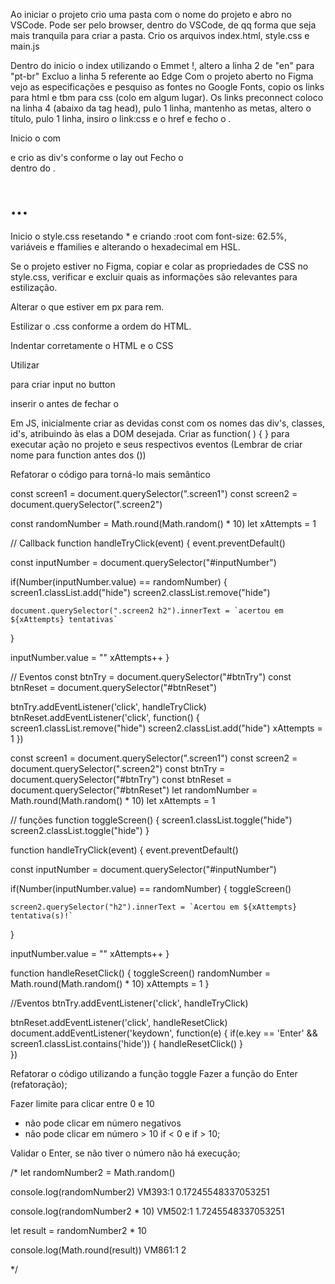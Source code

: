 Ao iniciar o projeto crio uma pasta com o nome do projeto e abro no VSCode. Pode ser pelo browser, dentro do VSCode, de qq forma que seja mais tranquila para criar a pasta.
Crio os arquivos index.html, style.css e main.js

Dentro do <head> inicio o index utilizando o Emmet !, altero a linha 2 de "en" para "pt-br"
Excluo a linha 5 referente ao Edge
Com o projeto aberto no Figma vejo as especificações e pesquiso as fontes no Google Fonts, copio os links para html e tbm para css (colo em algum lugar). Os links preconnect coloco na linha 4 (abaixo da tag head), pulo 1 linha, mantenho as metas, altero o título, pulo 1 linha, insiro o link:css e o href e fecho o </head>.

Inicio o <body> com <main> e crio as div's conforme o lay out
Fecho o </main> dentro do </body>.
<body>
  <main>
    <h1>...</h1>
  </main>

Inicio o style.css resetando * e criando :root com font-size: 62.5%, variáveis e ffamilies e alterando o hexadecimal em HSL.

Se o projeto estiver no Figma, copiar e colar as propriedades de CSS no style.css, verificar e excluir quais as informações são relevantes para estilização.

Alterar o que estiver em px para rem.

Estilizar o .css conforme a ordem do HTML.

Indentar corretamente o HTML e o CSS

Utilizar <form></form> para criar input no button

inserir o <script src="./main.js"></script> antes de fechar o </body>

Em JS, inicialmente criar as devidas const com os nomes das div's, classes, id's, atribuindo às elas a DOM desejada.
Criar as function( ) { } para executar ação no projeto e seus respectivos eventos
(Lembrar de criar nome para function antes dos ())

Refatorar o código para torná-lo mais semântico

<!-- JavaScript -->
const screen1 = document.querySelector(".screen1")
const screen2 = document.querySelector(".screen2")

const randomNumber = Math.round(Math.random() * 10)
let xAttempts = 1

// Callback
function handleTryClick(event) {
  event.preventDefault()

  const inputNumber = document.querySelector("#inputNumber")

  if(Number(inputNumber.value) == randomNumber) {
    screen1.classList.add("hide")
    screen2.classList.remove("hide")

    document.querySelector(".screen2 h2").innerText = `acertou em ${xAttempts} tentativas`
  }
  
  inputNumber.value = ""
  xAttempts++
}

// Eventos
const btnTry = document.querySelector("#btnTry")
const btnReset = document.querySelector("#btnReset")

btnTry.addEventListener('click', handleTryClick)
btnReset.addEventListener('click', function() {
  screen1.classList.remove("hide")
  screen2.classList.add("hide")
  xAttempts = 1
})

<!-- main.js refatorado -->

const screen1 = document.querySelector(".screen1")
const screen2 = document.querySelector(".screen2")
const btnTry = document.querySelector("#btnTry")
const btnReset = document.querySelector("#btnReset")
let randomNumber = Math.round(Math.random() * 10)
let xAttempts = 1

// funções
function toggleScreen() {
  screen1.classList.toggle("hide")
  screen2.classList.toggle("hide")
}

function handleTryClick(event) {
  event.preventDefault()

  const inputNumber = document.querySelector("#inputNumber")

  if(Number(inputNumber.value) == randomNumber) {
    toggleScreen()

    screen2.querySelector("h2").innerText = `Acertou em ${xAttempts} tentativa(s)!`
  }
  
  inputNumber.value = ""
  xAttempts++
}

function handleResetClick() {
  toggleScreen()
  randomNumber = Math.round(Math.random() * 10)
  xAttempts = 1
}

//Eventos
btnTry.addEventListener('click', handleTryClick)

btnReset.addEventListener('click', handleResetClick)
document.addEventListener('keydown', function(e) {
  if(e.key == 'Enter' && screen1.classList.contains('hide')) {
    handleResetClick()
  }  
})

<!-- Desafios -->
Refatorar o código utilizando a função toggle
Fazer a função do Enter (refatoração);

Fazer limite para clicar entre 0 e 10
- não pode clicar em número negativos
- não pode clicar em número > 10
if < 0 e if > 10;

Validar o Enter, se não tiver o número não há execução;


<!-- 
// Mozão

const form = document.querySelector('form')
let randomNumber = Math.round(Math.random() * 10)

/*
  Alguns tipos de eventos:

    1. 'click'
    2. 'submit'
    3. 'keyup'
    4. 'input'
*/

form.addEventListener('submit', event => {
  event.preventDefault()
  const inputNumber = event.target.inputNumber

  const inputNumberValue = Number(event.target.inputNumber.value)
  
  const isAValidNumberValue = inputNumberValue >= 0 && inputNumberValue <= 10

  if (!isAValidNumberValue) {
    console.log('Por favor informe um número entre 0 e 10')
    return
  }
  if (inputNumberValue === randomNumber) {
    console.log('Parabéns, você acertou. O número correto é' + randomNumber)
    randomNumber = Math.round(Math.random() * 10)
    inputNumber.value = ''
    return
  }

  console.log('Infelizmente você errou, Tente novamente!')
  inputNumber.value = ''
})
 -->

 /*
let randomNumber2 = Math.random()

console.log(randomNumber2)
VM393:1 0.17245548337053251

console.log(randomNumber2 * 10)
VM502:1 1.7245548337053251

let result = randomNumber2 * 10

console.log(Math.round(result))
VM861:1 2

*/

<!-- 

Primeiro código - Grace

const screen1 = document.querySelector('.screen1')
const screen2 = document.querySelector('.screen2')
const btnTry = document.querySelector('#btnTry')
const btnReset = document.querySelector('#btnReset')
const numberRange = 10

let randomNumber = Math.round(Math.random() * numberRange)
let xAttempts = 1

function buttonTryClick(event) {
  event.preventDefault()

  const inputNumber = document.querySelector('#inputNumber')

  if(Number(inputNumber.value) == randomNumber) {
    screen1.classList.add('hide')
    screen2.classList.remove('hide')

    document.querySelector('.screen2 h2').innerText = `Acertou em ${xAttempts} tentativas.`
  }
  inputNumber.value = ''
  xAttempts = xAttempts + 1
}

btnTry.addEventListener('click', buttonTryClick)

btnReset.addEventListener('click', function() {
  screen1.classList.remove('hide')
  screen2.classList.add('hide')
  
  xAttempts = 1
  randomNumber = Math.round(Math.random() * numberRange)
})


//Segundo código Grace

const screen1 = document.querySelector('.screen1')
const screen2 = document.querySelector('.screen2')
const btnTry = document.querySelector('#btnTry')
const btnReset = document.querySelector('#btnReset')
const numberRange = 10

let randomNumber = Math.round(Math.random() * 10)
let xAttempts = 1

function buttonTryClick(event) {
  event.preventDefault()

  const inputNumber = document.querySelector('#inputNumber')
  
  if(Number(inputNumber.value) == randomNumber) {
    toggleScreen()
    
    screen2.querySelector('h2').innerText = `Acertou em ${xAttempts} tentativas.`
  }

  const validNumber = Number(inputNumber.value) >= 0 && Number(inputNumber.value) <= 10

  if(!validNumber) {
    alert("Favor informar números entre 01 e 10")    
  }

  inputNumber.value = ""
  xAttempts++ 
}

function toggleScreen() {
  screen1.classList.toggle('hide')
  screen2.classList.toggle('hide')
}
 
function handleResetClick() {
  toggleScreen()
  randomNumber = Math.round(Math.random() * 10)
  xAttempts = 1
}

btnTry.addEventListener('click', buttonTryClick)

btnReset.addEventListener('click', function() {
  toggleScreen()  
  randomNumber = Math.round(Math.random() * 10)
  xAttempts = 1
})

/*
Refatorar o código
-- Criar função toggle (OK)
-- Fazer limite para clicar entre 0 e 10 (OK)
--- não pode clicar em número negativos  (OK)
--- não pode clicar em número > 10       (OK)
    if < 0 e if > 10;
*/